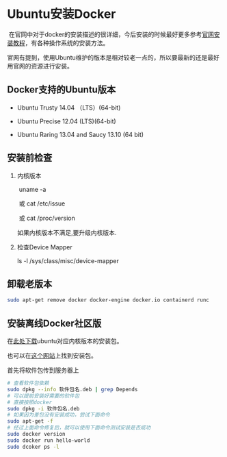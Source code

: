 # Ubuntu安装Docker

​	在官网中对于docker的安装描述的很详细，今后安装的时候最好更多参考[官网安装教程](https://docs.docker.com/install/linux/docker-ce/ubuntu/)，有各种操作系统的安装方法。

​	官网有提到，使用Ubuntu维护的版本是相对较老一点的，所以要最新的还是最好用官网的资源进行安装。

## Docker支持的Ubuntu版本

- Ubuntu Trusty 14.04 （LTS）(64-bit)

- Ubuntu Precise 12.04 (LTS)(64-bit)

- Ubuntu Raring 13.04 and Saucy 13.10 (64 bit)

## 安装前检查

1. 内核版本

   ​	uname -a 

   ​	或  cat /etc/issue

   ​	或 cat /proc/version

   如果内核版本不满足,要升级内核版本.

2. 检查Device Mapper

   ls -l /sys/class/misc/device-mapper

## 卸载老版本

```bash
sudo apt-get remove docker docker-engine docker.io containerd runc
```

## 安装离线Docker社区版

在[此处下载](https://download.docker.com/linux/ubuntu/dists/trusty/pool/stable/amd64/)ubuntu对应内核版本的安装包。

也可以在[这个网站](https://ubuntu.pkgs.org/19.04/docker-ce-edge-amd64/)上找到安装包。

首先将软件包传到服务器上

```bash
# 查看软件包依赖
sudo dpkg --info 软件包名.deb | grep Depends
# 可以提前安装好需要的软件包
# 直接按照docker
sudo dpkg -i 软件包名.deb
# 如果因为差包没有安装成功，尝试下面命令
sudo apt-get -f
# 经过上面命令修复后，就可以使用下面命令测试安装是否成功
sudo docker version
sudo docker run hello-world
sudo dcoker ps -l
```

